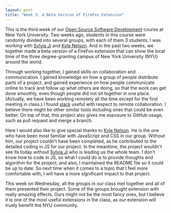 ```yaml
---
layout: post
title: "Week 3: A Beta Version of FireFox Extension"
---
```


This is the third week of our [Open Source Software Development](https://github.com/nyu-ossd-s20) course at New York University. Two weeks ago, students in this course were randomly divided into several groups, with each of them 3 students. I was working with [Sylvia Ji](https://github.com/sylviaji) and [Kyle Nelson](https://github.com/fieldchicken). And in the past two weeks, we together made a beta version of a FireFox extension that can show the local time of the three degree-granting campus of New York University (NYU) around the world.

Through working together, I gained skills on collaboration and communication. I gained knowledge on how a group of people distribute parts of a project, and gained experience on how people communicate online to track and follow up what others are doing, so that the work can get done smoothly, even though people did not sit together in one place. (Actually, we have been working remotely all the time except for the first meeting in class.) I found [slack](www.slack.com) useful with respect to remote collaboration. I believe there might be other similar tools including ones that could be even better. On top of that, this project also gives me exposure to GitHub usage, such as pull request and merge a branch.

Here I would also like to give special thanks to [Kyle Nelson](https://github.com/fieldchicken). He is the one who have been most familiar with JavaScript and CSS in our group. Without him, our project couldn't have been completed, as he contributed to the detailed coding in JS for our project. In the meantime, the project wouldn't see its today without [Sylvia Ji](https://github.com/sylviaji) who is leading us the whole team. I don't know how to code in JS, so what I could do is to provide thoughts and algorithm for the project; and also, I maintained the README file so it could be up to date. So next time when it comes to a topic that I feel more comfortable with, I will have a more significant impact to that project.

This week on Wednesday, all the groups in our class met together and all of them presented their project. Some of the groups brought extension with really amazing effects. Ours might not be the most fancy ones, but I believe it is one of the most useful extensions in the class, as our extension will truely benefit the NYU community. 

